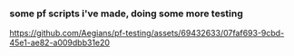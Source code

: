 ### some pf scripts i've made, doing some more testing
https://github.com/Aegians/pf-testing/assets/69432633/07faf693-9cbd-45e1-ae82-a009dbb31e20

